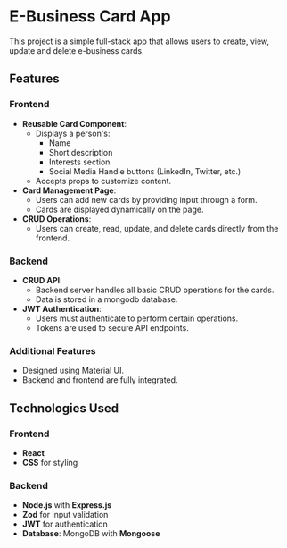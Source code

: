 # E-Business Card App

This project is a simple full-stack app that allows users to create, view, update and delete e-business cards.

## Features

### Frontend

- **Reusable Card Component**:
  - Displays a person's:
    - Name
    - Short description
    - Interests section
    - Social Media Handle buttons (LinkedIn, Twitter, etc.)
  - Accepts props to customize content.
- **Card Management Page**:
  - Users can add new cards by providing input through a form.
  - Cards are displayed dynamically on the page.
- **CRUD Operations**:
  - Users can create, read, update, and delete cards directly from the frontend.

### Backend

- **CRUD API**:
  - Backend server handles all basic CRUD operations for the cards.
  - Data is stored in a mongodb database.
- **JWT Authentication**:
  - Users must authenticate to perform certain operations.
  - Tokens are used to secure API endpoints.

### Additional Features

- Designed using Material UI.
- Backend and frontend are fully integrated.

## Technologies Used

### Frontend

- **React**
- **CSS** for styling

### Backend

- **Node.js** with **Express.js**
- **Zod** for input validation
- **JWT** for authentication
- **Database**: MongoDB with **Mongoose**
